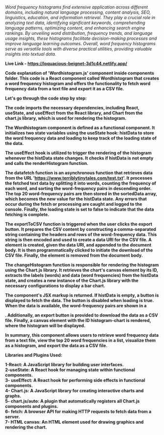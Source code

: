 <i>Word frequency histograms find extensive application across different domains, including natural language processing, content analysis, SEO, linguistics, education, and information retrieval. They play a crucial role in analyzing text data, identifying significant keywords, comprehending language patterns, optimizing content, and enhancing search engine rankings. By unveiling word distribution, frequency trends, and language usage insights, these histograms facilitate decision-making processes and improve language learning outcomes. Overall, word frequency histograms serve as versatile tools with diverse practical utilities, providing valuable insights into textual data.</i><br>

<b>Live Link - https://loquacious-beignet-3d1c44.netlify.app/ <b> <br>

<b>Code explanation of 'Wordhistogram.js' component</b> inside components folder.
This code is a React component called Wordhistogram that creates a word frequency histogram and offers the functionality to fetch word frequency data from a text file and export it as a CSV file.

Let's go through the code step by step:

The code imports the necessary dependencies, including React, useState, and useEffect from the React library, and Chart from the chart.js library, which is used for rendering the histogram.

The <b>Wordhistogram component</b> is defined as a functional component. It initializes two state variables using the useState hook: histData to store the word frequency data and loading to keep track of the loading state of the data.

The useEffect hook is utilized to trigger the rendering of the histogram whenever the histData state changes. It checks if histData is not empty and calls the renderHistogram function.

The <b>datafetch function</b> is an asynchronous function that retrieves data from the URL 'https://www.terriblytinytales.com/test.txt'. It processes the fetched text data by splitting it into words, counting the frequency of each word, and sorting the word-frequency pairs in descending order. The top 20 word-frequency pairs are then stored in the sortedData array, which becomes the new value for the histData state. Any errors that occur during the fetch or processing are caught and logged to the console. Finally, the loading state is set to false to indicate that the data fetching is complete.

The <b>exportToCSV function </b> is triggered when the user clicks the export button. It prepares the CSV content by constructing a comma-separated string containing the headers and rows of the word-frequency data. This string is then encoded and used to create a data URI for the CSV file. A <a> element is created, given the data URI, and appended to the document body. It is then programmatically clicked to initiate the download of the CSV file. Finally, the <a> element is removed from the document body.

The <b>changeHistogram function </b> is responsible for rendering the histogram using the Chart.js library. It retrieves the chart's canvas element by its ID, extracts the labels (words) and data (word frequencies) from the histData state, and creates a new instance of the Chart.js library with the necessary configurations to display a bar chart.

The component's JSX markup is returned. If histData is empty, a button is displayed to fetch the data. The button is disabled when loading is true. When the data is available, the word-frequency pairs are shown in a <div>. Additionally, an export button is provided to download the data as a CSV file. Finally, a canvas element with the ID histogram-chart is rendered, where the histogram will be displayed.

In summary, this component allows users to retrieve word frequency data from a text file, view the top 20 word frequencies in a list, visualize them as a histogram, and export the data as a CSV file. <br>

  <b>Libraries and Plugins Used:</b>

1-React: A JavaScript library for building user interfaces. <br>
2-useState: A React hook for managing state within functional components.<br>
3- useEffect: A React hook for performing side effects in functional components.<br>
4- Chart.js: A JavaScript library for creating interactive charts and graphs.<br>
5- chart.js/auto: A plugin that automatically registers all Chart.js components and plugins.<br>
6- fetch: A browser API for making HTTP requests to fetch data from a server.<br>
7- HTML canvas: An HTML element used for drawing graphics and rendering the chart.




